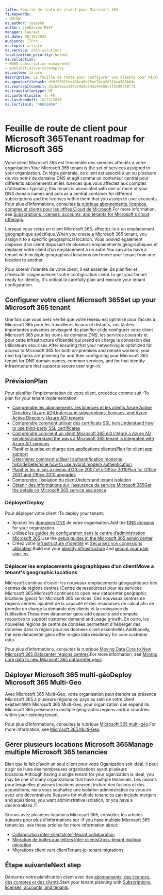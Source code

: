 ```yaml
---
title: Feuille de route de client pour Microsoft 365
f1.keywords:
- NOCSH
ms.author: josephd
author: JoeDavies-MSFT
manager: laurawi
ms.date: 08/10/2020
audience: ITPro
ms.topic: article
ms.service: o365-solutions
localization_priority: Normal
ms.collection:
- M365-subscription-management
- m365initiative-coredeploy
ms.custom: it-pro
description: La feuille de route pour configurer vos clients pour Microsoft 365.
ms.openlocfilehash: db0f9552fce460ca6d25ee74ea2031bea388b8dc
ms.sourcegitcommit: 3b1bd8aa1430bc9565743a446bbc27b199f30f73
ms.translationtype: MT
ms.contentlocale: fr-FR
ms.lasthandoff: 10/22/2020
ms.locfileid: "48656006"
---
```

# <a name="tenant-roadmap-for-microsoft-365"></a><span data-ttu-id="cb678-103">Feuille de route de client pour Microsoft 365</span><span class="sxs-lookup"><span data-stu-id="cb678-103">Tenant roadmap for Microsoft 365</span></span>

<span data-ttu-id="cb678-104">Votre client Microsoft 365 est l’ensemble des services affectés à votre organisation.</span><span class="sxs-lookup"><span data-stu-id="cb678-104">Your Microsoft 365 tenant is the set of services assigned to your organization.</span></span> <span data-ttu-id="cb678-105">En règle générale, ce client est associé à un ou plusieurs de vos noms de domaine DNS et agit comme un conteneur central pour différents abonnements et les licences que vous affectez aux comptes d’utilisateur.</span><span class="sxs-lookup"><span data-stu-id="cb678-105">Typically, this tenant is associated with one or more of your DNS domain names and acts as a central container for different subscriptions and the licenses within them that you assign to user accounts.</span></span> <span data-ttu-id="cb678-106">Pour plus d’informations, consultez [la rubrique abonnements, licences, comptes et clients pour les offres Cloud de Microsoft](subscriptions-licenses-accounts-and-tenants-for-microsoft-cloud-offerings.md).</span><span class="sxs-lookup"><span data-stu-id="cb678-106">For more information, see [Subscriptions, licenses, accounts, and tenants for Microsoft's cloud offerings](subscriptions-licenses-accounts-and-tenants-for-microsoft-cloud-offerings.md).</span></span>

<span data-ttu-id="cb678-107">Lorsque vous créez un client Microsoft 365, affectez-le à un emplacement géographique spécifique.</span><span class="sxs-lookup"><span data-stu-id="cb678-107">When you create a Microsoft 365 tenant, you assign it to a specific geographical location.</span></span> <span data-ttu-id="cb678-108">Vous pouvez également disposer d’un client disposant de plusieurs emplacements géographiques et déplacer votre client d’un emplacement à un autre.</span><span class="sxs-lookup"><span data-stu-id="cb678-108">You can also have a tenant with multiple geographical locations and move your tenant from one location to another.</span></span>

<span data-ttu-id="cb678-109">Pour obtenir l’identité de votre client, il est essentiel de planifier et d’exécuter soigneusement votre configuration client.</span><span class="sxs-lookup"><span data-stu-id="cb678-109">To get your tenant ready for identity, it's critical to carefully plan and execute your tenant configuration.</span></span>


## <a name="set-up-your-microsoft-365-tenant"></a><span data-ttu-id="cb678-110">Configurer votre client Microsoft 365</span><span class="sxs-lookup"><span data-stu-id="cb678-110">Set up your Microsoft 365 tenant</span></span>

<span data-ttu-id="cb678-111">Une fois que vous avez vérifié que votre réseau est optimisé pour l’accès à Microsoft 365 pour les travailleurs locaux et distants, vos tâches importantes suivantes envisagent de planifier et de configurer votre client Microsoft 365 pour les noms de domaine DNS, les services courants et pour cette infrastructure d’identité qui prend en charge la connexion des utilisateurs sécurisés.</span><span class="sxs-lookup"><span data-stu-id="cb678-111">After ensuring that your networking is optimized for access to Microsoft 365 for both on-premises and remote workers, your next big tasks are planning for and then configuring your Microsoft 365 tenant for DNS domain names, common services, and for that identity infrastructure that supports secure user sign-in.</span></span>

## <a name="plan"></a><span data-ttu-id="cb678-112">Prévision</span><span class="sxs-lookup"><span data-stu-id="cb678-112">Plan</span></span>

<span data-ttu-id="cb678-113">Pour planifier l’implémentation de votre client, procédez comme suit :</span><span class="sxs-lookup"><span data-stu-id="cb678-113">To plan for your tenant implementation:</span></span>

- [<span data-ttu-id="cb678-114">Comprendre les abonnements, les licences et les clients Azure Active Directory (Azure AD)</span><span class="sxs-lookup"><span data-stu-id="cb678-114">Understand subscriptions, licenses, and Azure Active Directory (Azure AD) tenants</span></span>](subscriptions-licenses-accounts-and-tenants-for-microsoft-cloud-offerings.md)
- [<span data-ttu-id="cb678-115">Comprendre comment utiliser des certificats SSL tiers</span><span class="sxs-lookup"><span data-stu-id="cb678-115">Understand how to use third-party SSL certificates</span></span>](plan-for-third-party-ssl-certificates.md)
- [<span data-ttu-id="cb678-116">Comprendre comment un client Microsoft 365 est intégré à Azure AD services</span><span class="sxs-lookup"><span data-stu-id="cb678-116">Understand the ways a Microsoft 365 tenant is integrated with Azure AD services</span></span>](integrated-apps-and-azure-ads.md)
- [<span data-ttu-id="cb678-117">Planifier la prise en charge des applications clientes</span><span class="sxs-lookup"><span data-stu-id="cb678-117">Plan for client app support</span></span>](microsoft-365-client-support-certificate-based-authentication.md)
- [<span data-ttu-id="cb678-118">Déterminer comment utiliser l’authentification moderne hybride</span><span class="sxs-lookup"><span data-stu-id="cb678-118">Determine how to use hybrid modern authentication</span></span>](hybrid-modern-auth-overview.md)
- [<span data-ttu-id="cb678-119">Planifier les mises à niveau d’Office 2007 et d’Office 2010</span><span class="sxs-lookup"><span data-stu-id="cb678-119">Plan for Office 2007 and Office 2010 upgrades</span></span>](plan-upgrade-previous-versions-office.md)
- [<span data-ttu-id="cb678-120">Comprendre l’isolation du client</span><span class="sxs-lookup"><span data-stu-id="cb678-120">Understand tenant isolation</span></span>](microsoft-365-tenant-isolation-overview.md)
- [<span data-ttu-id="cb678-121">Obtenir des informations sur l’assurance de service Microsoft 365</span><span class="sxs-lookup"><span data-stu-id="cb678-121">Get the details on Microsoft 365 service assurance</span></span>](microsoft-365-administrative-access-controls-overview.md)

### <a name="deploy"></a><span data-ttu-id="cb678-122">Déployer</span><span class="sxs-lookup"><span data-stu-id="cb678-122">Deploy</span></span>

<span data-ttu-id="cb678-123">Pour déployer votre client :</span><span class="sxs-lookup"><span data-stu-id="cb678-123">To deploy your tenant:</span></span> 

- <span data-ttu-id="cb678-124">Ajoutez les [domaines DNS](https://docs.microsoft.com/microsoft-365/admin/setup/add-domain) de votre organisation.</span><span class="sxs-lookup"><span data-stu-id="cb678-124">Add the [DNS domains](https://docs.microsoft.com/microsoft-365/admin/setup/add-domain) for your organization.</span></span>
- <span data-ttu-id="cb678-125">Utilisez les [guides de configuration dans le centre d’administration Microsoft 365](setup-guides-for-microsoft-365.md).</span><span class="sxs-lookup"><span data-stu-id="cb678-125">Use the [setup guides in the Microsoft 365 admin center](setup-guides-for-microsoft-365.md).</span></span>
- <span data-ttu-id="cb678-126">Créez votre [infrastructure d’identité](identity-roadmap-microsoft-365.md) et [Sécurisez vos connexions utilisateur](microsoft-365-secure-sign-in.md).</span><span class="sxs-lookup"><span data-stu-id="cb678-126">Build out your [identity infrastructure](identity-roadmap-microsoft-365.md) and [secure your user sign-ins](microsoft-365-secure-sign-in.md).</span></span>

### <a name="move-a-tenants-geographic-locations"></a><span data-ttu-id="cb678-127">Déplacer les emplacements géographiques d’un client</span><span class="sxs-lookup"><span data-stu-id="cb678-127">Move a tenant's geographic locations</span></span>

<span data-ttu-id="cb678-128">Microsoft continue d’ouvrir les nouveaux emplacements géographiques des centres de régions centres (Centre de ressources) pour les services Microsoft 365.</span><span class="sxs-lookup"><span data-stu-id="cb678-128">Microsoft continues to open new datacenter geographic locations (geos) for Microsoft 365 services.</span></span> <span data-ttu-id="cb678-129">Ces nouveaux centres de régions centres ajoutent de la capacité et des ressources de calcul afin de prendre en charge la demande des clients et la croissance de l’utilisation.</span><span class="sxs-lookup"><span data-stu-id="cb678-129">These new datacenter geos add capacity and compute resources to support customer demand and usage growth.</span></span> <span data-ttu-id="cb678-130">En outre, les nouvelles régions de centre de données permettent d'héberger des données dans la région pour les données client essentielles.</span><span class="sxs-lookup"><span data-stu-id="cb678-130">Additionally, the new datacenter geos offer in-geo data residency for core customer data.</span></span>

<span data-ttu-id="cb678-131">Pour plus d’informations, consultez la rubrique [Moving Data Core to New Microsoft 365 Datacenter régions centres](moving-data-to-new-datacenter-geos.md).</span><span class="sxs-lookup"><span data-stu-id="cb678-131">For more information, see [Moving core data to new Microsoft 365 datacenter geos](moving-data-to-new-datacenter-geos.md).</span></span>


## <a name="deploy-microsoft-365-multi-geo"></a><span data-ttu-id="cb678-132">Déployer Microsoft 365 multi-géo</span><span class="sxs-lookup"><span data-stu-id="cb678-132">Deploy Microsoft 365 Multi-Geo</span></span>

<span data-ttu-id="cb678-133">Avec Microsoft 365 Multi-Geo, votre organisation peut étendre sa présence Microsoft 365 à plusieurs régions ou pays au sein de votre client existant.</span><span class="sxs-lookup"><span data-stu-id="cb678-133">With Microsoft 365 Multi-Geo, your organization can expand its Microsoft 365 presence to multiple geographic regions and/or countries within your existing tenant.</span></span>

<span data-ttu-id="cb678-134">Pour plus d’informations, consultez la rubrique [Microsoft 365 multi-géo](microsoft-365-multi-geo.md).</span><span class="sxs-lookup"><span data-stu-id="cb678-134">For more information, see [Microsoft 365 Multi-Geo](microsoft-365-multi-geo.md).</span></span>

## <a name="manage-multiple-microsoft-365-tenancies"></a><span data-ttu-id="cb678-135">Gérer plusieurs locations Microsoft 365</span><span class="sxs-lookup"><span data-stu-id="cb678-135">Manage multiple Microsoft 365 tenancies</span></span> 

<span data-ttu-id="cb678-136">Bien que le fait d’avoir un seul client pour votre Oganization soit idéal, il peut s’agir de l’une des nombreuses organisations ayant plusieurs locations.</span><span class="sxs-lookup"><span data-stu-id="cb678-136">Although having a single tenant for your oganization is ideal, you may be one of many organizations that have multiple tenancies.</span></span> <span data-ttu-id="cb678-137">Les raisons pour lesquelles plusieurs locations peuvent inclure des fusions et des acquisitions, mais vous souhaitez une isolation administrative ou vous en avez une décentralisée.</span><span class="sxs-lookup"><span data-stu-id="cb678-137">Reasons for multiple tenancies can include mergers and aquisitions, you want administrative isolation, or you have a decentralized IT.</span></span>

<span data-ttu-id="cb678-138">Si vous avez plusieurs locations Microsoft 365, consultez les articles suivants pour plus d’informations sur :</span><span class="sxs-lookup"><span data-stu-id="cb678-138">If you have multiple Microsoft 365 tenancies, see these articles for more information about:</span></span>

- [<span data-ttu-id="cb678-139">Collaboration inter-clients</span><span class="sxs-lookup"><span data-stu-id="cb678-139">Inter-tenant collaboration</span></span>](microsoft-365-inter-tenant-collaboration.md)
- [<span data-ttu-id="cb678-140">Migration de boîtes aux lettres inter-clients</span><span class="sxs-lookup"><span data-stu-id="cb678-140">Cross-tenant mailbox migration</span></span>](cross-tenant-mailbox-migration.md)
- [<span data-ttu-id="cb678-141">Migrations client vers client</span><span class="sxs-lookup"><span data-stu-id="cb678-141">Tenant-to-tenant migrations</span></span>](microsoft-365-tenant-to-tenant-migrations.md)


## <a name="next-step"></a><span data-ttu-id="cb678-142">Étape suivante</span><span class="sxs-lookup"><span data-stu-id="cb678-142">Next step</span></span>

<span data-ttu-id="cb678-143">Démarrez votre planification client avec des [abonnements, des licences, des comptes et des clients](subscriptions-licenses-accounts-and-tenants-for-microsoft-cloud-offerings.md).</span><span class="sxs-lookup"><span data-stu-id="cb678-143">Start your tenant planning with [Subscriptions, licenses, accounts, and tenants](subscriptions-licenses-accounts-and-tenants-for-microsoft-cloud-offerings.md).</span></span>
